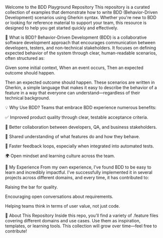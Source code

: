 Welcome to the BDD Playground Repository 
This repository is a curated collection of examples that demonstrate how to write BDD (Behavior-Driven Development) scenarios using Gherkin syntax. Whether you're new to BDD or looking for reference material to support your team, this resource is designed to help you get started quickly and effectively.

📘 What is BDD?
Behavior-Driven Development (BDD) is a collaborative software development approach that encourages communication between developers, testers, and non-technical stakeholders. It focuses on defining expected behavior of the system through clear, human-readable scenarios, often structured as:

Given some initial context,
When an event occurs,
Then an expected outcome should happen.

Then an expected outcome should happen.
These scenarios are written in Gherkin, a simple language that makes it easy to describe the behavior of a feature in a way that everyone can understand—regardless of their technical background.

💡 Why Use BDD?
Teams that embrace BDD experience numerous benefits:

✅ Improved product quality through clear, testable acceptance criteria.

🤝 Better collaboration between developers, QA, and business stakeholders.

🧠 Shared understanding of what features do and how they behave.

🚀 Faster feedback loops, especially when integrated into automated tests.

🌍 Open mindset and learning culture across the team.

🌟 My Experience
From my own experience, I’ve found BDD to be easy to learn and incredibly impactful. I’ve successfully implemented it in several projects across different domains, and every time, it has contributed to:

Raising the bar for quality.

Encouraging open conversations about requirements.

Helping teams think in terms of user value, not just code.

📁 About This Repository
Inside this repo, you’ll find a variety of .feature files covering different domains and use cases. Use them as inspiration, templates, or learning tools. This collection will grow over time—feel free to contribute!
